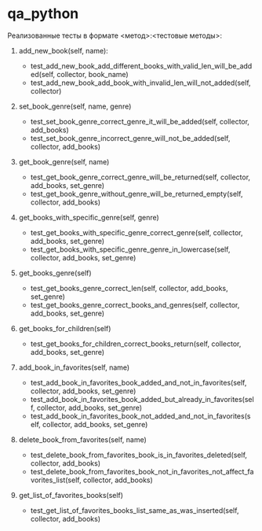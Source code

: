 # qa_python

Реализованные тесты в формате <метод>:<тестовые методы>:

1. add_new_book(self, name): 
    * test_add_new_book_add_different_books_with_valid_len_will_be_added(self, collector, book_name)
    * test_add_new_book_add_book_with_invalid_len_will_not_added(self, collector)

2. set_book_genre(self, name, genre)
    * test_set_book_genre_correct_genre_it_will_be_added(self, collector, add_books)
    * test_set_book_genre_incorrect_genre_will_not_be_added(self, collector, add_books)

3. get_book_genre(self, name)
    * test_get_book_genre_correct_genre_will_be_returned(self, collector, add_books, set_genre)
    * test_get_book_genre_without_genre_will_be_returned_empty(self, collector, add_books)

4. get_books_with_specific_genre(self, genre)
    * test_get_books_with_specific_genre_correct_genre(self, collector, add_books, set_genre)
    * test_get_books_with_specific_genre_genre_in_lowercase(self, collector, add_books, set_genre)

5. get_books_genre(self)
    * test_get_books_genre_correct_len(self, collector, add_books, set_genre)
    * test_get_books_genre_correct_books_and_genres(self, collector, add_books, set_genre)

6. get_books_for_children(self)
    * test_get_books_for_children_correct_books_return(self, collector, add_books, set_genre)

7. add_book_in_favorites(self, name)
    * test_add_book_in_favorites_book_added_and_not_in_favorites(self, collector, add_books, set_genre)
    * test_add_book_in_favorites_book_added_but_already_in_favorites(self, collector, add_books, set_genre)
    * test_add_book_in_favorites_book_not_added_and_not_in_favorites(self, collector, add_books, set_genre)

8. delete_book_from_favorites(self, name)
    * test_delete_book_from_favorites_book_is_in_favorites_deleted(self, collector, add_books)
    * test_delete_book_from_favorites_book_not_in_favorites_not_affect_favorites_list(self, collector, add_books)

9. get_list_of_favorites_books(self)
    * test_get_list_of_favorites_books_list_same_as_was_inserted(self, collector, add_books)